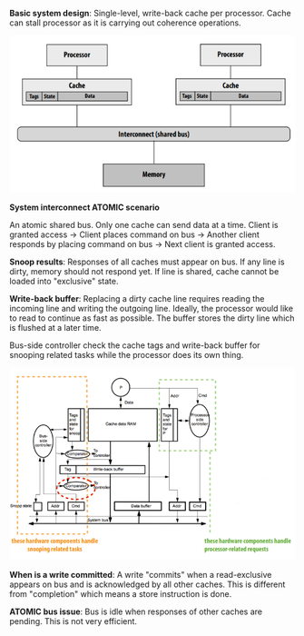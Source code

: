 **Basic system design**: Single-level, write-back cache per processor. Cache can stall processor as it is carrying out coherence operations.

![](images/Pasted%20image%2020220319182239.png)

**System interconnect ATOMIC scenario**

An atomic shared bus. Only one cache can send data at a time. Client is granted access -> Client places command on bus -> Another client responds by placing command on bus -> Next client is granted access.

**Snoop results**: Responses of all caches must appear on bus. If any line is dirty, memory should not respond yet. If line is shared, cache cannot be loaded into "exclusive" state.

**Write-back buffer**: Replacing a dirty cache line requires reading the incoming line and writing the outgoing line. Ideally, the processor would like to read to continue as fast as possible. The buffer stores the dirty line which is flushed at a later time.

Bus-side controller check the cache tags and write-back buffer for snooping related tasks while the processor does its own thing.

![](images/Pasted%20image%2020220319184321.png)

**When is a write committed**: A write "commits" when a read-exclusive appears on bus and is acknowledged by all other caches. This is different from "completion" which means a store instruction is done.

**ATOMIC bus issue**: Bus is idle when responses of other caches are pending. This is not very efficient.